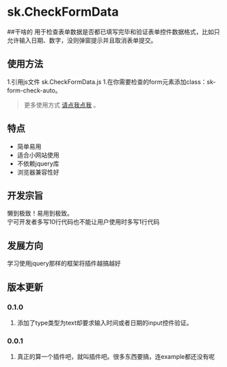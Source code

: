 # sk.CheckFormData

##干啥的
用于检查表单数据是否都已填写完毕和验证表单控件数据格式，比如只允许输入日期、数字，没则弹窗提示并且取消表单提交。

## 使用方法
1.引用js文件 sk.CheckFormData.js
1.在你需要检查的form元素添加class：sk-form-check-auto。  
>  更多使用方式  [请点我点我](#baidu.com)  。

## 特点
- 简单易用
- 适合小网站使用
- 不依赖jquery库
- 浏览器兼容性好

## 开发宗旨
懒到极致！易用到极致。  
宁可开发者多写10行代码也不能让用户使用时多写1行代码


## 发展方向
学习使用jquery那样的框架将插件越搞越好

## 版本更新

### 0.1.0
1. 添加了type类型为text却要求输入时间或者日期的input控件验证。

### 0.0.1
1. 真正的算一个插件吧，就叫插件吧。很多东西要搞，连example都还没有呢



